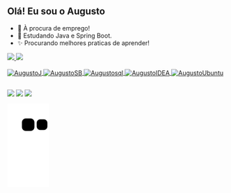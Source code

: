 ## Olá! Eu sou o Augusto 

- 🔭 À procura de emprego!
- 🌱 Estudando Java e Spring Boot.
- ✨ Procurando melhores praticas de aprender!

<div>
  <a href="https://github.com/AugustoSandrini">
    <img height="180em" src="https://github-readme-stats.vercel.app/api?username=AugustoSandrini&show_icons=true&theme=dark&include_all_commits=true&count_private=true"/>
    <img height="180em" src="https://github-readme-stats.vercel.app/api/top-langs/?username=AugustoSandrini&layout=compact&langs_count=16&theme=dark"/>
</div>
  
<div style="display: inline_block"><br>
  <img align="center" alt="AugustoJ" height="40" width="40" src="https://cdn.jsdelivr.net/gh/devicons/devicon/icons/java/java-original-wordmark.svg">
  <img align="center" alt="AugustoSB" height="40" width="40" src="https://cdn.jsdelivr.net/gh/devicons/devicon/icons/spring/spring-original-wordmark.svg">
  <img align="center" alt="Augustosql" height="40" width="40" src="https://img.icons8.com/external-flaticons-lineal-color-flat-icons/64/000000/external-sql-computer-programming-flaticons-lineal-color-flat-icons.png">
  <img align="center" alt="AugustoIDEA" height="40" width="40" src="https://img.icons8.com/plasticine/100/000000/intellij-idea.png">
  <img align="center" alt="AugustoUbuntu" height="40" width="40" src="https://img.icons8.com/color/48/000000/linux--v1.png">
</div>
  
  ##
  
<div>
  <a href="https://www.linkedin.com/in/augusto-sandrini-7105a9234" target="_blank"><img src="https://img.shields.io/badge/LinkedIn-0077B5?style=for-the-badge&logo=linkedin&logoColor=white" target="_blank"></a>
  <a href="https://discord.com/users/AugustoSandrini#7222" target="_blank"><img src="https://img.shields.io/badge/Discord-7289DA?style=for-the-badge&logo=discord&logoColor=white" target="_blank"></a>
  <a href="https://www.instagram.com/augusto_sandrini/" target="_blank"><img src="https://img.shields.io/badge/Instagram-E4405F?style=for-the-badge&logo=instagram&logoColor=white" target="_blank"></a>
  </div>
  
  
  ![Snake animation](https://github.com/AugustoSandrini/AugustoSandrini/blob/output/github-contribution-grid-snake.svg)
